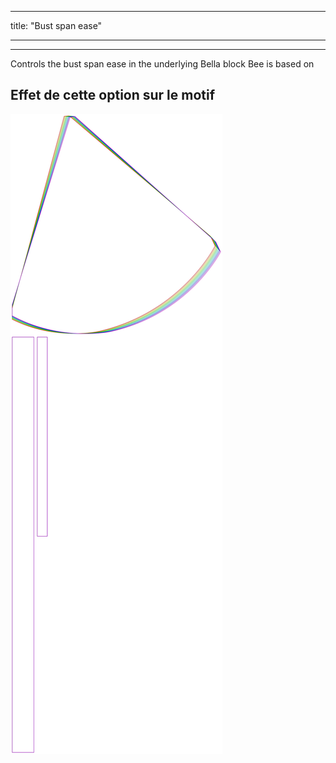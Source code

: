 - - -
title: "Bust span ease"
- - -

---

Controls the bust span ease in the underlying Bella block Bee is based on

## Effet de cette option sur le motif

![Cette image montre l'effet de cette option en superposant plusieurs variantes qui ont une valeur différente pour cette option](bee_bustspanease_sample.svg "Effet de cette option sur le motif")
